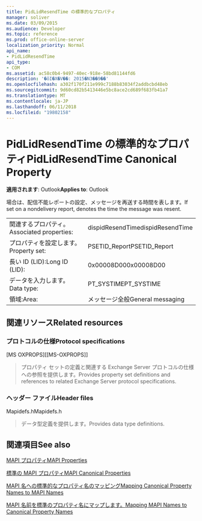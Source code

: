 ```yaml
---
title: PidLidResendTime の標準的なプロパティ
manager: soliver
ms.date: 03/09/2015
ms.audience: Developer
ms.topic: reference
ms.prod: office-online-server
localization_priority: Normal
api_name:
- PidLidResendTime
api_type:
- COM
ms.assetid: ac58c0b4-9497-40ec-918e-58bd81144fd6
description: '�ŏI�X�V��: 2015�N3��9��'
ms.openlocfilehash: a302f170f211e999c7188b83034f2addbcbd48eb
ms.sourcegitcommit: 9d60cd82b5413446e5bc8ace2cd689f683fb41a7
ms.translationtype: MT
ms.contentlocale: ja-JP
ms.lasthandoff: 06/11/2018
ms.locfileid: "19802158"
---
```

# <a name="pidlidresendtime-canonical-property"></a><span data-ttu-id="48ea3-103">PidLidResendTime の標準的なプロパティ</span><span class="sxs-lookup"><span data-stu-id="48ea3-103">PidLidResendTime Canonical Property</span></span>

  
  
<span data-ttu-id="48ea3-104">**適用されます**: Outlook</span><span class="sxs-lookup"><span data-stu-id="48ea3-104">**Applies to**: Outlook</span></span> 
  
<span data-ttu-id="48ea3-105">場合は、配信不能レポートの設定、メッセージを再送する時間を表します。</span><span class="sxs-lookup"><span data-stu-id="48ea3-105">If set on a nondelivery report, denotes the time the message was resent.</span></span>
  
|||
|:-----|:-----|
|<span data-ttu-id="48ea3-106">関連するプロパティ。</span><span class="sxs-lookup"><span data-stu-id="48ea3-106">Associated properties:</span></span>  <br/> |<span data-ttu-id="48ea3-107">dispidResendTime</span><span class="sxs-lookup"><span data-stu-id="48ea3-107">dispidResendTime</span></span>  <br/> |
|<span data-ttu-id="48ea3-108">プロパティを設定します。</span><span class="sxs-lookup"><span data-stu-id="48ea3-108">Property set:</span></span>  <br/> |<span data-ttu-id="48ea3-109">PSETID_Report</span><span class="sxs-lookup"><span data-stu-id="48ea3-109">PSETID_Report</span></span>  <br/> |
|<span data-ttu-id="48ea3-110">長い ID (LID):</span><span class="sxs-lookup"><span data-stu-id="48ea3-110">Long ID (LID):</span></span>  <br/> |<span data-ttu-id="48ea3-111">0x00008D00</span><span class="sxs-lookup"><span data-stu-id="48ea3-111">0x00008D00</span></span>  <br/> |
|<span data-ttu-id="48ea3-112">データを入力します。</span><span class="sxs-lookup"><span data-stu-id="48ea3-112">Data type:</span></span>  <br/> |<span data-ttu-id="48ea3-113">PT_SYSTIME</span><span class="sxs-lookup"><span data-stu-id="48ea3-113">PT_SYSTIME</span></span>  <br/> |
|<span data-ttu-id="48ea3-114">領域:</span><span class="sxs-lookup"><span data-stu-id="48ea3-114">Area:</span></span>  <br/> |<span data-ttu-id="48ea3-115">メッセージ全般</span><span class="sxs-lookup"><span data-stu-id="48ea3-115">General messaging</span></span>  <br/> |
   
## <a name="related-resources"></a><span data-ttu-id="48ea3-116">関連リソース</span><span class="sxs-lookup"><span data-stu-id="48ea3-116">Related resources</span></span>

### <a name="protocol-specifications"></a><span data-ttu-id="48ea3-117">プロトコルの仕様</span><span class="sxs-lookup"><span data-stu-id="48ea3-117">Protocol specifications</span></span>

<span data-ttu-id="48ea3-118">[MS OXPROPS]</span><span class="sxs-lookup"><span data-stu-id="48ea3-118">[[MS-OXPROPS]]</span></span> 
  
> <span data-ttu-id="48ea3-119">プロパティ セットの定義と関連する Exchange Server プロトコルの仕様への参照を提供します。</span><span class="sxs-lookup"><span data-stu-id="48ea3-119">Provides property set definitions and references to related Exchange Server protocol specifications.</span></span>
    
### <a name="header-files"></a><span data-ttu-id="48ea3-120">ヘッダー ファイル</span><span class="sxs-lookup"><span data-stu-id="48ea3-120">Header files</span></span>

<span data-ttu-id="48ea3-121">Mapidefs.h</span><span class="sxs-lookup"><span data-stu-id="48ea3-121">Mapidefs.h</span></span>
  
> <span data-ttu-id="48ea3-122">データ型定義を提供します。</span><span class="sxs-lookup"><span data-stu-id="48ea3-122">Provides data type definitions.</span></span>
    
## <a name="see-also"></a><span data-ttu-id="48ea3-123">関連項目</span><span class="sxs-lookup"><span data-stu-id="48ea3-123">See also</span></span>



[<span data-ttu-id="48ea3-124">MAPI プロパティ</span><span class="sxs-lookup"><span data-stu-id="48ea3-124">MAPI Properties</span></span>](mapi-properties.md)
  
[<span data-ttu-id="48ea3-125">標準の MAPI プロパティ</span><span class="sxs-lookup"><span data-stu-id="48ea3-125">MAPI Canonical Properties</span></span>](mapi-canonical-properties.md)
  
[<span data-ttu-id="48ea3-126">MAPI 名への標準的なプロパティ名のマッピング</span><span class="sxs-lookup"><span data-stu-id="48ea3-126">Mapping Canonical Property Names to MAPI Names</span></span>](mapping-canonical-property-names-to-mapi-names.md)
  
[<span data-ttu-id="48ea3-127">MAPI 名前を標準のプロパティ名にマップします。</span><span class="sxs-lookup"><span data-stu-id="48ea3-127">Mapping MAPI Names to Canonical Property Names</span></span>](mapping-mapi-names-to-canonical-property-names.md)


